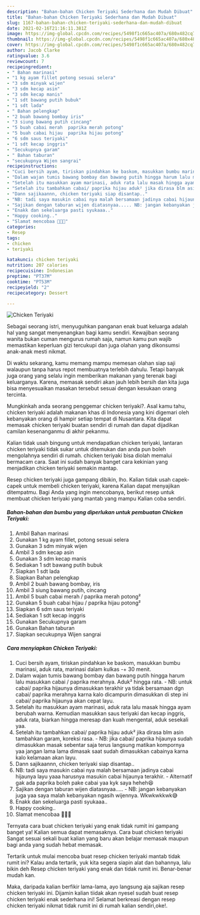 ```yaml
---
description: "Bahan-bahan Chicken Teriyaki Sederhana dan Mudah Dibuat"
title: "Bahan-bahan Chicken Teriyaki Sederhana dan Mudah Dibuat"
slug: 1167-bahan-bahan-chicken-teriyaki-sederhana-dan-mudah-dibuat
date: 2021-02-16T21:16:11.381Z
image: https://img-global.cpcdn.com/recipes/5498f1c665ac407a/680x482cq70/chicken-teriyaki-foto-resep-utama.jpg
thumbnail: https://img-global.cpcdn.com/recipes/5498f1c665ac407a/680x482cq70/chicken-teriyaki-foto-resep-utama.jpg
cover: https://img-global.cpcdn.com/recipes/5498f1c665ac407a/680x482cq70/chicken-teriyaki-foto-resep-utama.jpg
author: Jacob Clarke
ratingvalue: 3.6
reviewcount: 7
recipeingredient:
- " Bahan marinasi"
- "1 kg ayam fillet potong sesuai selera"
- "3 sdm minyak wijen"
- "3 sdm kecap asin"
- "3 sdm kecap manis"
- "1 sdt bawang putih bubuk"
- "1 sdt lada"
- " Bahan pelengkap"
- "2 buah bawang bombay iris"
- "3 siung bawang putih cincang"
- "5 buah cabai merah  paprika merah potong"
- "5 buah cabai hijau  paprika hijau potong"
- "6 sdm saus teriyaki"
- "1 sdt kecap inggris"
- "Secukupnya garam"
- " Bahan taburan"
- "secukupnya Wijen sangrai"
recipeinstructions:
- "Cuci bersih ayam, tiriskan pindahkan ke baskom, masukkan bumbu marinasi, aduk rata, marinasi dalam kulkas -+ 30 menit."
- "Dalam wajan tumis bawang bombay dan bawang putih hingga harum lalu masukkan cabai / paprika merahnya. Aduk² hingga rata. NB: untuk cabai/ paprika hijaunya dimasukkan terakhir ya tidak bersamaan dgn cabai/ paprika merahnya karna kalo dicampurin dimasukkan di step ini cabai/ paprika hijaunya akan cepat layu."
- "Setelah itu masukkan ayam marinasi, aduk rata lalu masak hingga ayam berubah warna. Kemudian masukkan saus teriyaki dan kecap inggris, aduk rata, biarkan hingga meresap dan kuah mengental, aduk sesekali yaa."
- "Setelah itu tambahkan cabai/ paprika hijau aduk² jika dirasa blm asin tambahkan garam, koreksi rasa. NB: jika cabai/ paprika hijaunya sudah dimasukkan masak sebentar saja terus langsung matikan kompornya yaa jangan lama lama dimasak saat sudah dimasukkan cabainya karna kalo kelamaan akan layu."
- "Dann sajikaannn, chicken teriyaki siap disantap.."
- "NB: tadi saya masukin cabai nya malah bersamaan jadinya cabai hijaunya layu yaaa harusnya masukin cabai hijaunya terakhir. Alternatif gak ada paprika boleh pake cabai yaa kyk saya heheh😆"
- "Sajikan dengan taburan wijen diatasnyaa..... NB: jangan kebanyakan juga yaa saya malah kebanyakan ngasih wijennya. Wkwkwkkwk😅"
- "Enakk dan sekeluarga pasti syukaaa.."
- "Happy cooking.."
- "Slamat mencobaa 👩🏻‍🍳"
categories:
- Resep
tags:
- chicken
- teriyaki

katakunci: chicken teriyaki 
nutrition: 207 calories
recipecuisine: Indonesian
preptime: "PT37M"
cooktime: "PT53M"
recipeyield: "2"
recipecategory: Dessert

---
```



![Chicken Teriyaki](https://img-global.cpcdn.com/recipes/5498f1c665ac407a/680x482cq70/chicken-teriyaki-foto-resep-utama.jpg)

Sebagai seorang istri, menyuguhkan panganan enak buat keluarga adalah hal yang sangat menyenangkan bagi kamu sendiri. Kewajiban seorang  wanita bukan cuman mengurus rumah saja, namun kamu pun wajib memastikan keperluan gizi tercukupi dan juga olahan yang dikonsumsi anak-anak mesti nikmat.

Di waktu  sekarang, kamu memang mampu memesan olahan siap saji walaupun tanpa harus repot membuatnya terlebih dahulu. Tetapi banyak juga orang yang selalu ingin memberikan makanan yang terenak bagi keluarganya. Karena, memasak sendiri akan jauh lebih bersih dan kita juga bisa menyesuaikan masakan tersebut sesuai dengan kesukaan orang tercinta. 



Mungkinkah anda seorang penggemar chicken teriyaki?. Asal kamu tahu, chicken teriyaki adalah makanan khas di Indonesia yang kini digemari oleh kebanyakan orang di hampir setiap tempat di Nusantara. Kita dapat memasak chicken teriyaki buatan sendiri di rumah dan dapat dijadikan camilan kesenanganmu di akhir pekanmu.

Kalian tidak usah bingung untuk mendapatkan chicken teriyaki, lantaran chicken teriyaki tidak sukar untuk ditemukan dan anda pun boleh mengolahnya sendiri di rumah. chicken teriyaki bisa diolah memalui bermacam cara. Saat ini sudah banyak banget cara kekinian yang menjadikan chicken teriyaki semakin mantap.

Resep chicken teriyaki juga gampang dibikin, lho. Kalian tidak usah capek-capek untuk membeli chicken teriyaki, karena Kalian dapat menyajikan ditempatmu. Bagi Anda yang ingin mencobanya, berikut resep untuk membuat chicken teriyaki yang mantab yang mampu Kalian coba sendiri.

<!--inarticleads1-->

##### Bahan-bahan dan bumbu yang diperlukan untuk pembuatan Chicken Teriyaki:

1. Ambil  Bahan marinasi
1. Gunakan 1 kg ayam fillet, potong sesuai selera
1. Gunakan 3 sdm minyak wijen
1. Ambil 3 sdm kecap asin
1. Gunakan 3 sdm kecap manis
1. Sediakan 1 sdt bawang putih bubuk
1. Siapkan 1 sdt lada
1. Siapkan  Bahan pelengkap
1. Ambil 2 buah bawang bombay, iris
1. Ambil 3 siung bawang putih, cincang
1. Ambil 5 buah cabai merah / paprika merah potong²
1. Gunakan 5 buah cabai hijau / paprika hijau potong²
1. Siapkan 6 sdm saus teriyaki
1. Sediakan 1 sdt kecap inggris
1. Gunakan Secukupnya garam
1. Gunakan  Bahan taburan
1. Siapkan secukupnya Wijen sangrai




<!--inarticleads2-->

##### Cara menyiapkan Chicken Teriyaki:

1. Cuci bersih ayam, tiriskan pindahkan ke baskom, masukkan bumbu marinasi, aduk rata, marinasi dalam kulkas -+ 30 menit.
1. Dalam wajan tumis bawang bombay dan bawang putih hingga harum lalu masukkan cabai / paprika merahnya. Aduk² hingga rata. - NB: untuk cabai/ paprika hijaunya dimasukkan terakhir ya tidak bersamaan dgn cabai/ paprika merahnya karna kalo dicampurin dimasukkan di step ini cabai/ paprika hijaunya akan cepat layu.
1. Setelah itu masukkan ayam marinasi, aduk rata lalu masak hingga ayam berubah warna. Kemudian masukkan saus teriyaki dan kecap inggris, aduk rata, biarkan hingga meresap dan kuah mengental, aduk sesekali yaa.
1. Setelah itu tambahkan cabai/ paprika hijau aduk² jika dirasa blm asin tambahkan garam, koreksi rasa. - NB: jika cabai/ paprika hijaunya sudah dimasukkan masak sebentar saja terus langsung matikan kompornya yaa jangan lama lama dimasak saat sudah dimasukkan cabainya karna kalo kelamaan akan layu.
1. Dann sajikaannn, chicken teriyaki siap disantap..
1. NB: tadi saya masukin cabai nya malah bersamaan jadinya cabai hijaunya layu yaaa harusnya masukin cabai hijaunya terakhir. - Alternatif gak ada paprika boleh pake cabai yaa kyk saya heheh😆
1. Sajikan dengan taburan wijen diatasnyaa..... - NB: jangan kebanyakan juga yaa saya malah kebanyakan ngasih wijennya. Wkwkwkkwk😅
1. Enakk dan sekeluarga pasti syukaaa..
1. Happy cooking..
1. Slamat mencobaa 👩🏻‍🍳




Ternyata cara buat chicken teriyaki yang enak tidak rumit ini gampang banget ya! Kalian semua dapat memasaknya. Cara buat chicken teriyaki Sangat sesuai sekali buat kalian yang baru akan belajar memasak maupun bagi anda yang sudah hebat memasak.

Tertarik untuk mulai mencoba buat resep chicken teriyaki mantab tidak rumit ini? Kalau anda tertarik, yuk kita segera siapin alat dan bahannya, lalu bikin deh Resep chicken teriyaki yang enak dan tidak rumit ini. Benar-benar mudah kan. 

Maka, daripada kalian berfikir lama-lama, ayo langsung aja sajikan resep chicken teriyaki ini. Dijamin kalian tiidak akan nyesel sudah buat resep chicken teriyaki enak sederhana ini! Selamat berkreasi dengan resep chicken teriyaki nikmat tidak rumit ini di rumah kalian sendiri,oke!.

